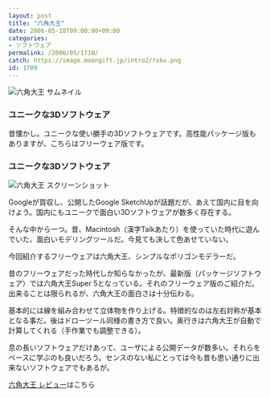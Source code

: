 ```yaml
---
layout: post
title: "六角大王"
date: 2006-05-18T09:00:00+09:00
categories:
- ソフトウェア
permalink: /2006/05/1710/
catch: https://image.moongift.jp/intro2/roku.png
id: 1709
---
```

 ![六角大王 サムネイル](https://image.moongift.jp/intro2/roku.t.png "六角大王 サムネイル")
  

### ユニークな3Dソフトウェア
  
昔懐かし。ユニークな使い勝手の3Dソフトウェアです。高性能パッケージ版もありますが、こちらはフリーウェア版です。  
<!--more-->  

### ユニークな3Dソフトウェア
  

![六角大王 スクリーンショット](https://image.moongift.jp/intro2/roku.png "六角大王 スクリーンショット")

  

Googleが買収し、公開したGoogle SketchUpが話題だが、あえて国内に目を向けよう。国内にもユニークで面白い3Dソフトウェアが数多く存在する。

  

そんな中から一つ。昔、Macintosh（漢字Talkあたり）を使っていた時代に遊んでいた、面白いモデリングツールだ。今見ても決して色あせていない。

  

今回紹介するフリーウェアは六角大王、シンプルなポリゴンモデラーだ。

  

昔のフリーウェアだった時代しか知らなかったが、最新版（パッケージソフトウェア）では六角大王Super 5となっている。それのフリーウェア版のご紹介だ。出来ることは限られるが、六角大王の面白さは十分伝わる。

  

基本的には線を組み合わせて立体物を作り上げる。特徴的なのは左右対称が基本となる事だ。後はドローツール同様の書き方で良い。奥行きは六角大王が自動で計算してくれる（手作業でも調整できる）。

  

息の長いソフトウェアだけあって、ユーザによる公開データが数多い。それらをベースに学ぶのも良いだろう。センスのない私にとっては今も昔も思い通りに出来ないソフトウェアでもあるが。

  

[六角大王 レビュー](http://fw.moongift.jp/review/i-1716.html)はこちら


